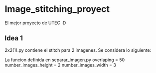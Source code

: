 # Image_stitching_proyect
El mejor proyecto de UTEC :D

## Idea 1
2x2(1).py contiene el stitch para 2 imagenes. Se considera lo siguiente:

La funcion definida en separar_imagen.py
	overlaping = 50
	number_images_height = 2
	number_images_width = 3
